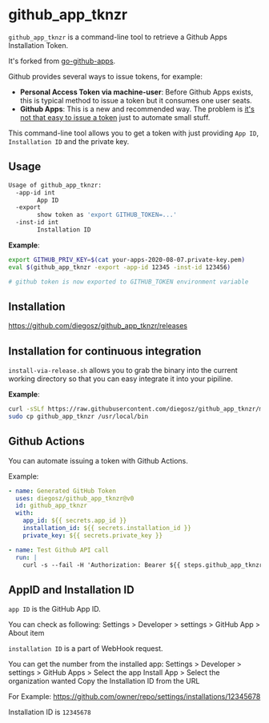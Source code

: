 # github_app_tknzr

`github_app_tknzr` is a command-line tool to retrieve a Github Apps Installation Token.

It's forked from [go-github-apps](https://github.com/nabeken/go-github-apps).

Github provides several ways to issue tokens, for example:

- **Personal Access Token via machine-user**: Before Github Apps exists, this is typical method to issue a token but it consumes one user seats.
- **Github Apps**: This is a new and recommended way. The problem is [it's not that easy to issue a token](https://docs.github.com/en/developers/apps/authenticating-with-github-apps#authenticating-as-a-github-app) just to automate small stuff.

This command-line tool allows you to get a token with just providing `App ID`, `Installation ID` and the private key.

## Usage

```sh
Usage of github_app_tknzr:
  -app-id int
    	App ID
  -export
    	show token as 'export GITHUB_TOKEN=...'
  -inst-id int
    	Installation ID
```

**Example**:

```sh
export GITHUB_PRIV_KEY=$(cat your-apps-2020-08-07.private-key.pem)
eval $(github_app_tknzr -export -app-id 12345 -inst-id 123456)

# github token is now exported to GITHUB_TOKEN environment variable
```

## Installation

https://github.com/diegosz/github_app_tknzr/releases

## Installation for continuous integration

`install-via-release.sh` allows you to grab the binary into the current working directory so that you can easy integrate it into your pipiline.

**Example**:

```sh
curl -sSLf https://raw.githubusercontent.com/diegosz/github_app_tknzr/master/install-via-release.sh | bash -s -- -v v0.1.0
sudo cp github_app_tknzr /usr/local/bin
```

## Github Actions

You can automate issuing a token with Github Actions.

Example:

```yml
- name: Generated GitHub Token
  uses: diegosz/github_app_tknzr@v0
  id: github_app_tknzr
  with:
    app_id: ${{ secrets.app_id }}
    installation_id: ${{ secrets.installation_id }}
    private_key: ${{ secrets.private_key }}

- name: Test Github API call
  run: |
    curl -s --fail -H 'Authorization: Bearer ${{ steps.github_app_tknzr.outputs.github_app_token }}' https://api.github.com/
```

## AppID and Installation ID

`app ID` is the GitHub App ID.

You can check as following:
Settings > Developer > settings > GitHub App > About item

`installation ID` is a part of WebHook request.

You can get the number from the installed app:
Settings > Developer > settings > GitHub Apps > Select the app
Install App > Select the organization wanted
Copy the Installation ID from the URL

For Example: https://github.com/owner/repo/settings/installations/12345678

Installation ID is `12345678`
